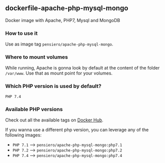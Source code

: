 ## dockerfile-apache-php-mysql-mongo

Docker image with Apache, PHP7, Mysql and MongoDB

### How to use it
Use as image tag `pensiero/apache-php-mysql-mongo`.

### Where to mount volumes
While running, Apache is gonna look by default at the content of the folder `/var/www`.
Use that as mount point for your volumes.

### Which PHP version is used by default?
`PHP 7.4`

### Available PHP versions
Check out all the available tags on [Docker Hub](https://hub.docker.com/repository/docker/pensiero/apache-php-mysql-mongo/tags).

If you wanna use a different php version, you can leverage any of the following images:
- `PHP 7.1` --> `pensiero/apache-php-mysql-mongo:php7.1`
- `PHP 7.2` --> `pensiero/apache-php-mysql-mongo:php7.2`
- `PHP 7.4` --> `pensiero/apache-php-mysql-mongo:php7.4`
